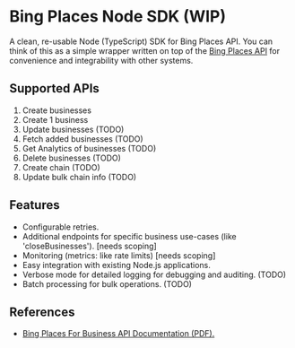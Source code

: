 # Bing Places Node SDK (WIP)

A clean, re-usable Node (TypeScript) SDK for Bing Places API. You can think of this as a simple wrapper written on top of the [Bing Places API](https://bpprodpublicstorage.blob.core.windows.net/bingplacesapi/BingPlaces_API_v1.0.pdf) for convenience and integrability with other systems.

## Supported APIs

1. Create businesses
2. Create 1 business
3. Update businesses (TODO)
4. Fetch added businesses (TODO)
5. Get Analytics of businesses (TODO)
6. Delete businesses (TODO)
7. Create chain (TODO)
8. Update bulk chain info (TODO)

## Features

- Configurable retries.
- Additional endpoints for specific business use-cases (like 'closeBusinesses'). [needs scoping]
- Monitoring (metrics: like rate limits) [needs scoping]
- Easy integration with existing Node.js applications.
- Verbose mode for detailed logging for debugging and auditing. (TODO)
- Batch processing for bulk operations. (TODO)

## References

- [Bing Places For Business API Documentation (PDF).](https://bpprodpublicstorage.blob.core.windows.net/bingplacesapi/BingPlaces_API_v1.0.pdf)
